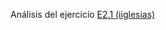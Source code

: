 Análisis del ejercicio
[E2.1 (iiglesias)](https://docs.google.com/document/d/1lKUDYv90iRugTS-Q7l8SszHSvOnKCClE12rbUy0wbSU/edit#heading=h.rmlzy12qianh)
